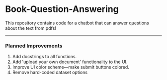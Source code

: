 # Book-Question-Answering

This repository contains code for a chatbot that can answer questions about the text from pdfs!

---

### Planned Improvements

1. Add docstrings to all functions.
2. Add 'upload your own document' functionality to the UI.
3. Improve UI color scheme—make submit buttons colored.
4. Remove hard-coded dataset options
